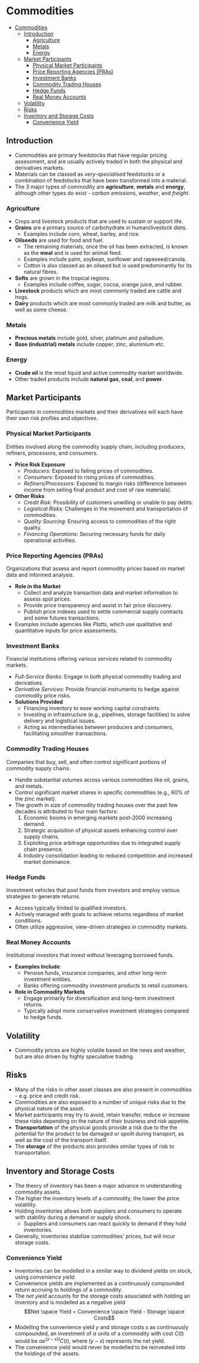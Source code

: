 # Commodities

- [Commodities](#commodities)
  - [Introduction](#introduction)
    - [Agriculture](#agriculture)
    - [Metals](#metals)
    - [Energy](#energy)
  - [Market Participants](#market-participants)
    - [Physical Market Participants](#physical-market-participants)
    - [Price Reporting Agencies (PRAs)](#price-reporting-agencies-pras)
    - [Investment Banks](#investment-banks)
    - [Commodity Trading Houses](#commodity-trading-houses)
    - [Hedge Funds](#hedge-funds)
    - [Real Money Accounts](#real-money-accounts)
  - [Volatility](#volatility)
  - [Risks](#risks)
  - [Inventory and Storage Costs](#inventory-and-storage-costs)
    - [Convenience Yield](#convenience-yield)

## Introduction

- Commodities are primary feedstocks that have regular pricing assessment, and are usually actively traded in both the physical and derivatives markets.
- Materials can be classed as *very-specialised* feedstocks or a combination of feedstocks that have been transformed into a material.
- The 3 major types of commodity are **agriculture**, **metals** and **energy**, although other types do exist - *carbon emissions*, *weather*, and *freight*.

### Agriculture

- Crops and livestock products that are used to sustain or support life.
- **Grains** are a primary source of carbohydrate in human/livestock diets.
  - Examples include corn, wheat, barley, and rice.
- **Oilseeds** are used for food and fuel.
  - The remaining materials, once the oil has been extracted, is known as the **meal** and is used for animal feed.
  - Examples include palm, soybean, sunflower and rapeseed/canola.
  - Cotton is also classed as an oilseed but is used predominantly for its natural fibres.
- **Softs** are grown in the tropical regions.
  - Examples include coffee, sugar, cocoa, orange juice, and rubber.
- **Livestock** products which are most commonly traded are cattle and hogs.
- **Dairy** products which are most commonly traded are milk and butter, as well as some cheese.

### Metals

- **Precious metals** include gold, silver, platinum and palladium.
- **Base (industrial) metals** include copper, zinc, aluminium etc.

### Energy

- **Crude oil** is the most liquid and active commodity market worldwide.
- Other traded products include **natural gas**, **coal**, and **power**.

## Market Participants

Participants in commodities markets and their derivatives will each have their own risk profiles and objectives.

### Physical Market Participants

Entities involved along the commodity supply chain, including producers, refiners, processors, and consumers.

- **Price Risk Exposure**
  - *Producers:* Exposed to falling prices of commodities.
  - *Consumers:* Exposed to rising prices of commodities.
  - *Refiners/Processors:* Exposed to margin risks (difference between income from selling final product and cost of raw materials).
- **Other Risks**
  - *Credit Risk:* Possibility of customers unwilling or unable to pay debts.
  - *Logistical Risks:* Challenges in the movement and transportation of commodities.
  - *Quality Sourcing:* Ensuring access to commodities of the right quality.
  - *Financing Operations:* Securing necessary funds for daily operational activities.

### Price Reporting Agencies (PRAs)

Organizations that assess and report commodity prices based on market data and informed analysis.

- **Role in the Market**
  - Collect and analyze transaction data and market information to assess spot prices.
  - Provide price transparency and assist in fair price discovery.
  - Publish price indexes used to settle commercial supply contracts and some futures transactions.
- Examples include agencies like *Platts*, which use qualitative and quantitative inputs for price assessments.

### Investment Banks

Financial institutions offering various services related to commodity markets.

- *Full-Service Banks:* Engage in both physical commodity trading and derivatives.
- *Derivative Services:* Provide financial instruments to hedge against commodity price risks.
- **Solutions Provided**
  - Financing inventory to ease working capital constraints.
  - Investing in infrastructure (e.g., pipelines, storage facilities) to solve delivery and logistical issues.
  - Acting as intermediaries between producers and consumers, facilitating smoother transactions.

### Commodity Trading Houses

Companies that buy, sell, and often control significant portions of commodity supply chains.

- Handle substantial volumes across various commodities like oil, grains, and metals.
- Control significant market shares in specific commodities (e.g., 60% of the zinc market).
- The growth in size of commodity trading houses over the past few decades is attributed to four main factors:
  1. Economic booms in emerging markets post-2000 increasing demand.
  2. Strategic acquisition of physical assets enhancing control over supply chains.
  3. Exploiting price arbitrage opportunities due to integrated supply chain presence.
  4. Industry consolidation leading to reduced competition and increased market dominance.

### Hedge Funds

Investment vehicles that pool funds from investors and employ various strategies to generate returns.

- Access typically limited to qualified investors.
- Actively managed with goals to achieve returns regardless of market conditions.
- Often utilize aggressive, view-driven strategies in commodity markets.

### Real Money Accounts

Institutional investors that invest without leveraging borrowed funds.

- **Examples Include**:
  - Pension funds, insurance companies, and other long-term investment entities.
  - Banks offering commodity investment products to retail customers.
- **Role in Commodity Markets**
  - Engage primarily for diversification and long-term investment returns.
  - Typically adopt more conservative investment strategies compared to hedge funds.

## Volatility

- Commodity prices are highly volatile based on the news and weather, but are also driven by highly speculative trading.

## Risks

- Many of the risks in other asset classes are also present in commodities - e.g. price and credit risk.
- Commodities are also exposed to a number of unique risks due to the physical nature of the asset.
- Market participants may try to avoid, retain transfer, reduce or increase these risks depending on the nature of their business and risk appetite.
- **Transportation** of the physical goods provide a risk due to the the potential for the product to be damaged or spoilt during transport, as well as the cost of the transport itself.
- The **storage** of the products also provides similar types of risk to transportation.

## Inventory and Storage Costs

- The theory of inventory has been a major advance in understanding commodity assets.
- The higher the inventory levels of a commodity, the lower the price volatility.
- Holding inventories allows both suppliers and consumers to operate with stability during a demand or supply shock.
  - Suppliers and consumers can react quickly to demand if they hold inventories.
- Generally, inventories stabilize commodities' prices, but will incur storage costs.

### Convenience Yield

- Inventories can be modelled in a similar way to dividend yields on stock, using *convenience yield*.
- Convenience yields are implemented as a continuously compounded return accruing to holdings of a commodity.
- The *net yield* accounts for the storage costs associated with holding an inventory and is modelled as a negative yield
$$Net \space Yield = Convenience \space Yield - Storage \space Costs$$
- Modelling the convenience yield $y$ and storage costs $s$ as continuously compounded, an investment of $\alpha$ units of a commodity with cost $C(t)$ would be $\alpha e^{(y - s)t}C(t)$, where $(y - s)$ represents the net yield.
- The convenience yield would never be modelled to be reinvested into the holdings of the assets.

